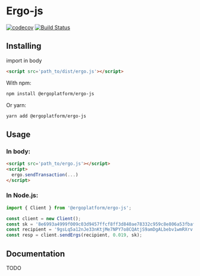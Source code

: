 # Ergo-js

[![codecov](https://codecov.io/gh/catena2w/ergo-js2/branch/master/graph/badge.svg)](https://codecov.io/gh/catena2w/ergo-js2)
[![Build Status](https://travis-ci.org/catena2w/ergo-js2.svg?branch=master)](https://travis-ci.org/catena2w/ergo-js2)


## Installing

import in body

```html
<script src='path_to/dist/ergo.js'></script> 
```

With npm:

```sh
npm install @ergoplatform/ergo-js
```

Or yarn:
```sh
yarn add @ergoplatform/ergo-js
```

## Usage

### In body:

```html
<script src='path_to/ergo.js'></script>
<script>
  ergo.sendTransaction(...)
</script> 
```

### In Node.js:

```javascript
import { Client } from '@ergoplatform/ergo-js';

const client = new Client();
const sk = '8e6993a4999f009c03d9457ffcf8ff3d840ae78332c959c8e806a53fbafbbe';
const recipient = '9gsLq5a12nJe33nKtjMe7NPY7o8CQAtjS9amDgALbebv1wmRXrv';
const resp = client.sendErgs(recipient, 0.019, sk);
```

## Documentation

TODO
